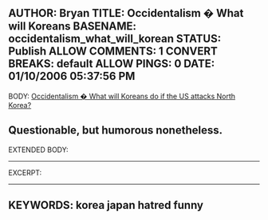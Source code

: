 AUTHOR: Bryan
TITLE: Occidentalism � What will Koreans
BASENAME: occidentalism_what_will_korean
STATUS: Publish
ALLOW COMMENTS: 1
CONVERT BREAKS: __default__
ALLOW PINGS: 0
DATE: 01/10/2006 05:37:56 PM
-----
BODY:
<a title="Occidentalism � What will Koreans do if the US attacks North Korea?" href="http://www.occidentalism.org/?p=130">Occidentalism � What will Koreans do if the US attacks North Korea?</a>

Questionable, but humorous nonetheless.
-----
EXTENDED BODY:

-----
EXCERPT:

-----
KEYWORDS:
korea japan hatred funny
-----


